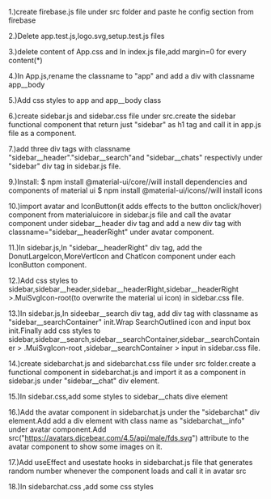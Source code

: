 1.)create firebase.js file under src folder and paste he config section from firebase

2.)Delete app.test.js,logo.svg,setup.test.js files

3.)delete content of App.css and In index.js file,add margin=0 for every content(*)

4.)In App.js,rename the classname to "app" and add a  div with classname app__body 

5.)Add css styles to app and app__body class

6.)create sidebar.js and sidebar.css file under src.create the sidebar functional component that return just "sidebar" as h1 tag and call it in app.js file as a component.

7.)add three div tags with classname "sidebar__header"."sidebar__search"and "sidebar__chats" respectivly under "sidebar" div tag in sidebar.js file.

9.)Install:
            $ npm install @material-ui/core//will install dependencies and components of material ui
            $ npm install @material-ui/icons//will install icons 

10.)import  avatar and IconButton(it adds effects to the button onclick/hover) component from materialuicore in  sidebar.js file and call the avatar component under sidebar__header div tag and add a new div tag with classname="sidebar__headerRight" under avatar component.

11.)In sidebar.js,In "sidebar__headerRight" div tag, add the  DonutLargeIcon,MoreVertIcon and ChatIcon component under each IconButton component.

12.)Add css styles to sidebar,sidebar__header,sidebar__headerRight,sidebar__headerRight >.MuiSvgIcon-root(to overwrite the material ui icon) in sidebar.css file.

13.)In sidebar.js,In sideebar__search div tag, add div tag with classname as "sidebar__searchContainer"  init.Wrap SearchOutlined icon and input box init.Finally add css styles to sidebar,sidebar__search,sidebar__searchContainer,sidebar__searchContainer > .MuiSvgIcon-root ,sidebar__searchContainer > input in sidebar.css file.

14.)create sidebarchat.js and sidebarchat.css file under src folder.create a functional component in sidebarchat.js and import it as a component in sidebar.js under "sidebar__chat" div element.

15.)In sidebar.css,add some styles to sidebar__chats dive element

16.)Add the avatar component in sidebarchat.js under the "sidebarchat" div element.Add add a div element  with class name as "sidebarchat__info" under avatar component.Add src("https://avatars.dicebear.com/4.5/api/male/fds.svg") attribute to the avatar component to show some images on it.

17.)Add useEffect and usestate hooks in sidebarchat.js file that generates  random number whenever the component loads and call it in avatar src

18.)In sidebarchat.css ,add some css styles